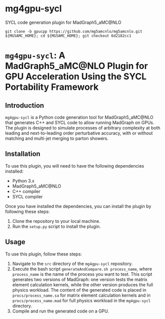 # mg4gpu-sycl
SYCL code generation plugin for MadGraph5_aMC@NLO

`git clone -b gpucpp https://github.com/mg5amcnlo/mg5amcnlo.git ${MG5AMC_HOME}; cd ${MG5AMC_HOME}; git checkout 6d2182cc1`

# `mg4gpu-sycl`: A MadGraph5_aMC@NLO Plugin for GPU Acceleration Using the SYCL Portability Framework

## Introduction

`mg4gpu-sycl` is a Python code generation tool for MadGraph5_aMC@NLO that generates C++ and SYCL code to allow running MadGraph on GPUs. The plugin is designed to simulate processes of arbitrary complexity at both leading and next-to-leading order perturbative accuracy, with or without matching and multi-jet merging to parton showers.

## Installation

To use this plugin, you will need to have the following dependencies installed:

- Python 3.x
- MadGraph5_aMC@NLO
- C++ compiler
- SYCL compiler

Once you have installed the dependencies, you can install the plugin by following these steps:

1. Clone the repository to your local machine.
2. Run the `setup.py` script to install the plugin.

## Usage

To use this plugin, follow these steps:

1. Navigate to the `src` directory of the `mg4gpu-sycl` repository.
2. Execute the bash script `generateAndCompare.sh process_name`, where `process_name` is the name of the process you want to test. This script generates two versions of MadGraph: one version tests the matrix element calculation kernels, while the other version produces the full physics workload. The content of the generated code is placed in `procs/process_name.sa` for matrix element calculation kernels and in `procs/process_name.mad` for full physics workload in the `mg4gpu-sycl` directory.
3. Compile and run the generated code on a GPU.
